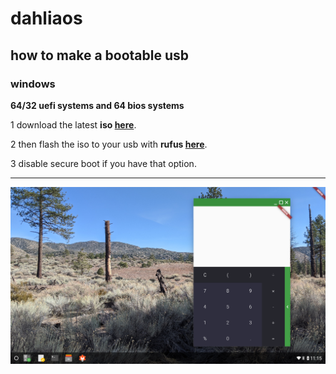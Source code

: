 # dahliaos

## how to make a bootable usb

### windows

**64/32 uefi systems and 64 bios systems**

1 download the latest **iso [here](https://github.com/HexaOneOfficial/dahliaos/releases/)**. 

2 then flash the iso to your usb with **rufus [here](https://rufus.ie/)**.

3 disable secure boot if you have that option.
 
***
![img](https://github.com/dahlia-os/Icons/blob/master/UI-Screenshots/Pangolin-2020-23_04.png)
